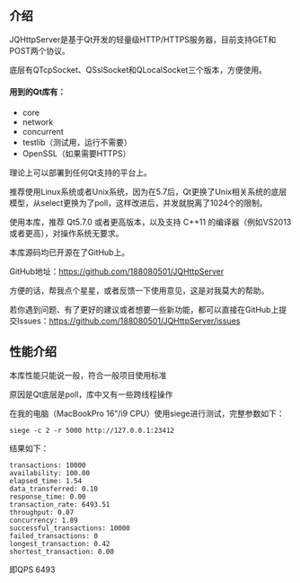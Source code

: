 ## 介绍

JQHttpServer是基于Qt开发的轻量级HTTP/HTTPS服务器，目前支持GET和POST两个协议。

底层有QTcpSocket、QSslSocket和QLocalSocket三个版本，方便使用。

#### 用到的Qt库有：

* core
* network
* concurrent	
* testlib（测试用，运行不需要）
* OpenSSL（如果需要HTTPS）

理论上可以部署到任何Qt支持的平台上。

推荐使用Linux系统或者Unix系统，因为在5.7后，Qt更换了Unix相关系统的底层模型，从select更换为了poll，这样改进后，并发就脱离了1024个的限制。

使用本库，推荐 Qt5.7.0 或者更高版本，以及支持 C++11 的编译器（例如VS2013或者更高），对操作系统无要求。

本库源码均已开源在了GitHub上。

GitHub地址：https://github.com/188080501/JQHttpServer

方便的话，帮我点个星星，或者反馈一下使用意见，这是对我莫大的帮助。

若你遇到问题、有了更好的建议或者想要一些新功能，都可以直接在GitHub上提交Issues：https://github.com/188080501/JQHttpServer/issues

## 性能介绍

本库性能只能说一般，符合一般项目使用标准

原因是Qt底层是poll，库中又有一些跨线程操作

在我的电脑（MacBookPro 16"/i9 CPU）使用siege进行测试，完整参数如下：

```siege -c 2 -r 5000 http://127.0.0.1:23412```

结果如下：
```
transactions: 10000
availability: 100.00
elapsed_time: 1.54
data_transferred: 0.10
response_time: 0.00
transaction_rate: 6493.51
throughput: 0.07
concurrency: 1.89
successful_transactions: 10000
failed_transactions: 0
longest_transaction: 0.42
shortest_transaction: 0.00
```

即QPS 6493

